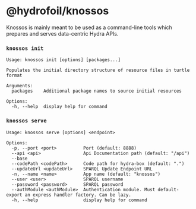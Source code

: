 # @hydrofoil/knossos

Knossos is mainly meant to be used as a command-line tools which prepares and serves data-centric Hydra APIs.

### `knossos init`

```
Usage: knossos init [options] [packages...]

Populates the initial directory structure of resource files in turtle format

Arguments:
  packages    Additional package names to source initial resources

Options:
  -h, --help  display help for command
```

### `knossos serve`

```
Usage: knossos serve [options] <endpoint>

Options:
  -p, --port <port>          Port (default: 8888)
  --api <api>                Api Documentation path (default: "/api")
  --base
  --codePath <codePath>      Code path for hydra-box (default: ".")
  --updateUrl <updateUrl>    SPARQL Update Endpoint URL
  -n, --name <name>          App name (default: "knossos")
  --user <user>              SPARQL username
  --password <password>      SPARQL password
  --authModule <authModule>  Authentication module. Must default-export an express handler factory. Can be lazy.
  -h, --help                 display help for command

```

